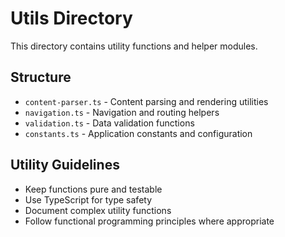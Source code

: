 # Utils Directory

This directory contains utility functions and helper modules.

## Structure

- `content-parser.ts` - Content parsing and rendering utilities
- `navigation.ts` - Navigation and routing helpers
- `validation.ts` - Data validation functions
- `constants.ts` - Application constants and configuration

## Utility Guidelines

- Keep functions pure and testable
- Use TypeScript for type safety
- Document complex utility functions
- Follow functional programming principles where appropriate